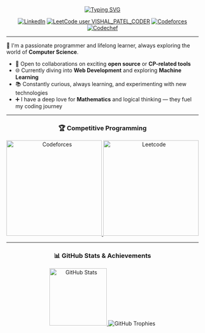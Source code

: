 <div align="center">
  <a href="https://github.com/vishalpatel2023" target="_blank">
    <img src="https://readme-typing-svg.herokuapp.com?font=Consolas&weight=600&duration=2000&pause=1000&center=true&vCenter=true&width=435&lines=Hi%2C+I+am+Vishal+Patel!;%3CCompetitive+Programmer%3E;%3CExploring+Web+Development%3E;%3CLoves+Problem+Solving%3E;%3COpen+Source+Explorer%3E" alt="Typing SVG" />
  </a>

<br/>

[![LinkedIn](https://img.shields.io/badge/LinkedIn-%230077B5.svg?style=flat&logo=linkedin&logoColor=white)](https://www.linkedin.com/in/vishalpatel2025)
[![LeetCode user VISHAL_PATEL_CODER](https://img.shields.io/badge/dynamic/json?style=flat&labelColor=black&color=%23ffa116&label=Leetcode&query=ratingQuantile&url=https%3A%2F%2Fleetcode-badge.vercel.app%2Fapi%2Fusers%2FVISHAL_PATEL_CODER&logo=leetcode&logoColor=yellow)](https://leetcode.com/u/VISHAL_PATEL_CODER/)
[![Codeforces](https://codeforces-readme-stats.vercel.app/api/badge?username=Vishal_Patel3314)](https://codeforces.com/profile/Vishal_Patel3314)
[![Codechef](https://cp-logo.vercel.app/codechef/vishalpatel_79)](https://www.codechef.com/users/vishalpatel_79)

</div>

---

🚀 I'm a passionate programmer and lifelong learner, always exploring the world of **Computer Science**.

<!-- - Currently focused on learning **Web Development**
- Looking to collaborate on interesting **open source** or **CP-related tools** -->
- 🤝 Open to collaborations on exciting **open source** or **CP-related tools**
- 🌐 Currently diving into **Web Development** and exploring **Machine Learning**
- 📚 Constantly curious, always learning, and experimenting with new technologies
- ➕ I have a deep love for **Mathematics** and logical thinking — they fuel my coding journey
---

<div align="center">
  <h3>🏆 Competitive Programming</h3>
  <a href="https://codeforces.com/profile/Vishal_Patel3314" target="_blank">
    <img src="https://codeforces-readme-stats.vercel.app/api/card?username=Vishal_Patel3314" alt="Codeforces" height="250" />
  </a>
  <a href="https://leetcode.com/u/VISHAL_PATEL_CODER/" target="_blank">
    <img src="https://leetcard.jacoblin.cool/VISHAL_PATEL_CODER?ext=contest" alt="Leetcode" height="250" />
  </a>
</div>

---

<div align="center">
  <h3>📊 GitHub Stats & Achievements</h3>
  <a href="https://github.com/vishalpatel2023" target="_blank">
    <img src="https://github-readme-stats.vercel.app/api?username=vishalpatel2023&count_private=true&show_icons=true&theme=tokyonight" alt="GitHub Stats" height="150" />
  </a>
  <img src="https://github-profile-trophy.vercel.app/?username=vishalpatel2023&theme=onedark&margin-w=15&no-frame=true" alt="GitHub Trophies" />
</div>
